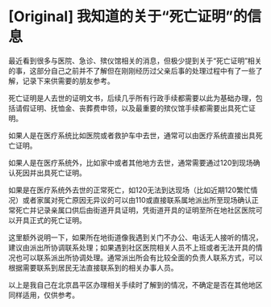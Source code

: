 # [Original] 我知道的关于“死亡证明”的信息


最近看到很多与医院、急诊、殡仪馆相关的消息，但极少提到关于“死亡证明”相关的事，这部分自己之前并不了解但在刚刚经历过父亲后事的处理过程中有了一些了解，记录下来供需要的朋友参考。

死亡证明是人去世的证明文书，后续几乎所有行政手续都需要以此为基础办理，包括请假证明、抚恤金、丧葬费申领，以及最重要的殡仪馆手续都需要出具死亡证明。

如果人是在医疗系统比如医院或者救护车中去世，通常可以由医疗系统直接出具死亡证明。

如果人是在医疗系统外，比如家中或者其他地方去世，通常需要通过120到现场确认死因并出具死亡证明。

如果是在医疗系统外去世的正常死亡，如120无法到达现场（比如近期120繁忙情况）或者家属对死亡原因无异议的可以由110或直接联系属地派出所至现场确认正常死亡并记录亲属口供后由街道开具证明，凭街道开具的证明至所在地社区医院可以开具正式的死亡证明。

这里额外说明一下，如果所在地街道像我遇到关门不办公、电话无人接听的情况，建议由派出所协调联系处理；如果遇到社区医院相关人员不上班或者无法开具的情况也可以联系派出所协调处理。通常派出所会有比较全面的负责人联系方式，可以根据需要联系到居民无法直接联系到的相关办事人员。

以上是我自己在北京昌平区办理相关手续时了解到的情况，不确定是否在其他地区同样适用，仅供参考。
